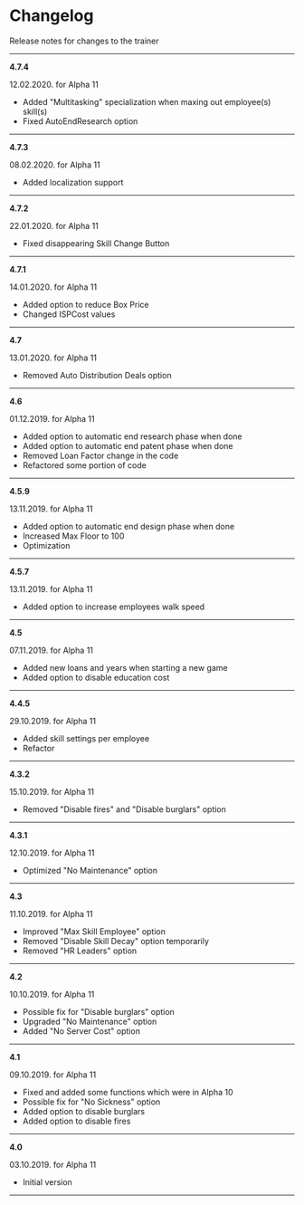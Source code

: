 # Changelog
Release notes for changes to the trainer

---

**4.7.4**

12.02.2020. for Alpha 11
- Added "Multitasking" specialization when maxing out employee(s) skill(s)
- Fixed AutoEndResearch option

---

**4.7.3**

08.02.2020. for Alpha 11
- Added localization support

---

**4.7.2**

22.01.2020. for Alpha 11
- Fixed disappearing Skill Change Button

---

**4.7.1**

14.01.2020. for Alpha 11
- Added option to reduce Box Price
- Changed ISPCost values

---

**4.7**

13.01.2020. for Alpha 11
- Removed Auto Distribution Deals option

---

**4.6**

01.12.2019. for Alpha 11
- Added option to automatic end research phase when done
- Added option to automatic end patent phase when done
- Removed Loan Factor change in the code
- Refactored some portion of code

---

**4.5.9**

13.11.2019. for Alpha 11
- Added option to automatic end design phase when done
- Increased Max Floor to 100
- Optimization

---

**4.5.7**

13.11.2019. for Alpha 11
- Added option to increase employees walk speed

---

**4.5**

07.11.2019. for Alpha 11
- Added new loans and years when starting a new game
- Added option to disable education cost

---

**4.4.5**

29.10.2019. for Alpha 11
- Added skill settings per employee
- Refactor

---

**4.3.2**

15.10.2019. for Alpha 11
- Removed "Disable fires" and "Disable burglars" option

---

**4.3.1**

12.10.2019. for Alpha 11
- Optimized "No Maintenance" option

---

**4.3**

11.10.2019. for Alpha 11
- Improved "Max Skill Employee" option
- Removed "Disable Skill Decay" option temporarily
- Removed "HR Leaders" option

---

**4.2**

10.10.2019. for Alpha 11
- Possible fix for "Disable burglars" option
- Upgraded "No Maintenance" option
- Added "No Server Cost" option

---

**4.1**

09.10.2019. for Alpha 11
- Fixed and added some functions which were in Alpha 10
- Possible fix for "No Sickness" option
- Added option to disable burglars
- Added option to disable fires

---

**4.0**

03.10.2019. for Alpha 11
- Initial version

---